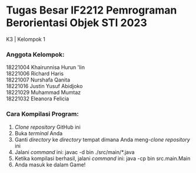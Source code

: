 # Tugas Besar IF2212 Pemrograman Berorientasi Objek STI 2023
K3 | Kelompok 1

### Anggota Kelompok:
18221004 Khairunnisa Hurun 'Iin  
18221006 Richard Haris  
18221007 Nurshafa Qanita  
18221016 Justin Yusuf Abidjoko  
18221029 Muhammad Mumtaz  
18221032 Eleanora Felicia 

### Cara Kompilasi Program:
  1. _Clone repository_ GitHub ini
  2. Buka _terminal_ Anda
  3. Ganti _directory_ ke _directory_ tempat dimana Anda meng-_clone repository_ ini 
  5. Jalani _command_ ini: javac -d bin ./src/main/*.java
  6. Ketika kompilasi berhasil, jalani _command_ ini: java -cp bin src.main.Main
  7. Anda masuk ke dalam Game!
